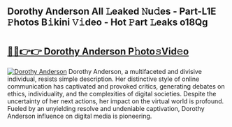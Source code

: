 ## Dorothy Anderson All 𝙻eaked 𝙽u𝚍es - Part-L1E 𝙿hotos B𝚒kini 𝚅𝚒deo - Hot 𝙿art 𝙻eaks o18Qg

# <h2><a href="http://ld3ep4.urlbe.top/?page=Dorothy+Anderson">🔗🔗👉👉 Dorothy Anderson P𝚑oto𝚜Vid𝚎o</a></h2>

[![Dorothy Anderson](https://i.imgur.com/eBuTRDB.gif)](http://ld3ep4.urlbe.top/?page=Dorothy+Anderson)
Dorothy Anderson, a multifaceted and divisive individual, resists simple description. Her distinctive style of online communication has captivated and provoked critics, generating debates on ethics, individuality, and the complexities of digital societies. Despite the uncertainty of her next actions, her impact on the virtual world is profound. Fueled by an unyielding resolve and undeniable captivation, Dorothy Anderson influence on digital media is pioneering.
